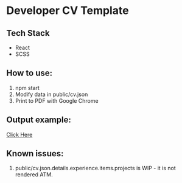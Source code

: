 # Developer CV Template

## Tech Stack
- React
- SCSS

## How to use:
1) npm start
2) Modify data in public/cv.json
3) Print to PDF with Google Chrome

## Output example:
[Click Here](https://github.com/EyalPerry/dev-cv/blob/master/output-example.pdf)

## Known issues:
1) public/cv.json.details.experience.items.projects is WIP - it is not rendered ATM.

